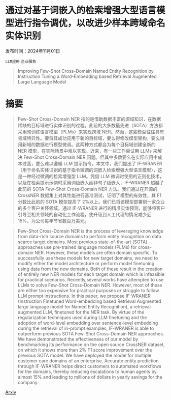 # 通过对基于词嵌入的检索增强大型语言模型进行指令调优，以改进少样本跨域命名实体识别

发布时间：2024年11月01日

`LLM应用` `企业服务`

> Improving Few-Shot Cross-Domain Named Entity Recognition by Instruction Tuning a Word-Embedding based Retrieval Augmented Large Language Model

# 摘要

> Few-Shot Cross-Domain NER 指的是借助数据丰富的源域知识，在数据稀缺的目标域进行实体识别的过程。此前的大多数最先进（SOTA）方法都采用预训练语言模型（PLMs）来实现跨域 NER。然而，这些模型往往具有领域特异性。要将其成功应用于新的目标域，要么得修改模型架构，要么得用新域的数据进行模型微调。这两种方式都会为每个目标域创建全新的 NER 模型，在实际场景中难以实现。近来，有一些工作尝试用 LLMs 来解决 Few-Shot Cross-Domain NER 问题。但其中多数要么在实际应用中成本过高，要么难以遵循 LLM 提示指令。本文中，我们提出了 IF-WRANER（用于命名实体识别的基于指令微调的词嵌入检索增强大型语言模型），这是一种经过微调的检索增强型 LLM。凭借 LLM 微调时使用的正则化技术，以及在检索提示示例时采用词级嵌入而非句子级嵌入，IF-WRANER 超越了此前的 SOTA Few-Shot Cross-Domain NER 方法。我们通过在开源的 CrossNER 数据集上对其性能进行基准测试，证明了模型的有效性，其 F1 分数比此前的 SOTA 模型提高了 2%以上。我们已将该模型部署到一家企业的多个客户关怀领域。通过 IF-WRANER 进行的精准实体预测，能够将客户引导至相关领域的自动化工作流程，使升级到人工代理的情况减少近 15%，为公司每年节省数百万美元。

> Few-Shot Cross-Domain NER is the process of leveraging knowledge from data-rich source domains to perform entity recognition on data scarce target domains. Most previous state-of-the-art (SOTA) approaches use pre-trained language models (PLMs) for cross-domain NER. However, these models are often domain specific. To successfully use these models for new target domains, we need to modify either the model architecture or perform model finetuning using data from the new domains. Both of these result in the creation of entirely new NER models for each target domain which is infeasible for practical scenarios. Recently,several works have attempted to use LLMs to solve Few-Shot Cross-Domain NER. However, most of these are either too expensive for practical purposes or struggle to follow LLM prompt instructions. In this paper, we propose IF-WRANER (Instruction Finetuned Word-embedding based Retrieval Augmented large language model for Named Entity Recognition), a retrieval augmented LLM, finetuned for the NER task. By virtue of the regularization techniques used during LLM finetuning and the adoption of word-level embedding over sentence-level embedding during the retrieval of in-prompt examples, IF-WRANER is able to outperform previous SOTA Few-Shot Cross-Domain NER approaches. We have demonstrated the effectiveness of our model by benchmarking its performance on the open source CrossNER dataset, on which it shows more than 2% F1 score improvement over the previous SOTA model. We have deployed the model for multiple customer care domains of an enterprise. Accurate entity prediction through IF-WRANER helps direct customers to automated workflows for the domains, thereby reducing escalations to human agents by almost 15% and leading to millions of dollars in yearly savings for the company.

[Arxiv](https://arxiv.org/abs/2411.00451)